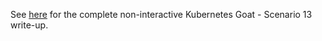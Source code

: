 
See [here](https://madhuakula.com/kubernetes-goat/docs/scenarios/scenario-13) for the complete non-interactive Kubernetes Goat - Scenario 13 write-up.